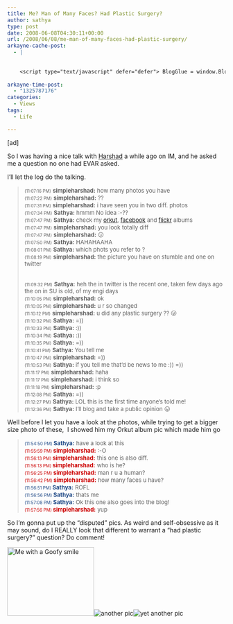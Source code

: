 ```yaml
---
title: Me? Man of Many Faces? Had Plastic Surgery?
author: sathya
type: post
date: 2008-06-08T04:30:11+00:00
url: /2008/06/08/me-man-of-many-faces-had-plastic-surgery/
arkayne-cache-post:
  - |
    
    
    <script type="text/javascript" defer="defer"> BlogGlue = window.BlogGlue || window.Arkayne || {}; BlogGlue.baseurl = 'http://www.blogglue.com'; BlogGlue.go = function(e, a, cid, gid) { var id = a.getAttribute('id'); var orig = a.getAttribute('href'); var target = a.getAttribute('target'); var redir = [BlogGlue.baseurl, 'link', cid, gid, ''].join('/'); redir += '?ts=' + Math.random(); redir += '&amp;url=' + escape(a.href); a.setAttribute('href', redir); setTimeout('BlogGlue.restore("' + id + '", "' + orig + '")', 0); return true; }; BlogGlue.restore = function(id, orig) { var a = document.getElementById(id); if (a) a.setAttribute('href', orig); }; </script> <div class="blogglue_plugin" style="display:block;margin:5px 0px 20px 0px;"> <h3 class="blogglue-header blogglue-inner"> More From sathyabhat </h3> <ul class="blogglue-links blogglue-inner"> <li id="blogglue-inner-1"><a href="http://sathyabh.at/2008/05/27/dress-up-gmail-with-skins-and-improve-the-functionality/?utm_source=BlogGlue_network&amp;utm_medium=BlogGlue_Plugin" id="blogglue-2965328" target="_parent" onclick="return BlogGlue.go(event, this, 2966541, 2965328);" title="Dress up GMail with Skins – And Improve The Functionality using Better GMail » My World">Dress up GMail with Skins – And Improve The Functionality using Better GMail » My World</a></li> <li id="blogglue-inner-2"><a href="http://sathyabh.at/2008/03/30/how-to-change-the-themes-and-icons-of-sony-ericsson-p1i/?utm_source=BlogGlue_network&amp;utm_medium=BlogGlue_Plugin" id="blogglue-2947746" target="_parent" onclick="return BlogGlue.go(event, this, 2966541, 2947746);" title="How-to: Change the themes and icons of Sony Ericsson P1i » My World">How-to: Change the themes and icons of Sony Ericsson P1i » My World</a></li> <li id="blogglue-inner-3"><a href="http://sathyabh.at/2008/04/05/appraisals-appraisals/?utm_source=BlogGlue_network&amp;utm_medium=BlogGlue_Plugin" id="blogglue-2950752" target="_parent" onclick="return BlogGlue.go(event, this, 2966541, 2950752);" title="Appraisals, Appraisals » My World">Appraisals, Appraisals » My World</a></li> </ul> <div class="blogglue-footer" style="margin:10px 0px;display:block !important"> <a href="http://www.blogglue.com/12928-ab7e24be6f12e678fc1a468df18f3f3f/?utm_source=BlogGlue%20Plugin&amp;utm_medium=Recommend&amp;utm_campaign=Plugin&amp;coupon=SATHYABHAT&amp;blogglue_page=2966541" target="_blank" style="text-decoration:none !important;"> <img src="http://www.gravatar.com/avatar.php?default=%2F%2Fs3.amazonaws.com%2Farkayne-media%2Fimg%2Fprofile%2Fdefault_sm.png&amp;size=24&amp;gravatar_id=1375f202e61682cc4963295f4b0430dc" width="24" height="24" border="0" alt="Blog Margeting Related Posts Plugin For sathyabhat" style="display:inline;margin: 0 5px 0 10px; border:1px solid #AAA; width: 24px !important; height: 24px; !important;"/><span style="position:relative;top:-8px;font-family:'Trebuchet MS'; font-size: 0.8em;">Ask <strong>sathyabhat</strong> To Recommend Your Posts</span> </a> <img class="blogglue-hit" style="border:none;left:-9999px;position:absolute;" src="http://www.blogglue.com/widget/hit/2966541.GIF" border="0" alt="Blog Marketing Related Posts Plugin Counter" /> </div> </div>
    
arkayne-time-post:
  - "1325787176"
categories:
  - Views
tags:
  - Life

---
```

[ad]

So I was having a nice talk with [Harshad][1] a while ago on IM, and he asked me a question no one had EVAR asked.

I&#8217;ll let the log do the talking.

> <span style="font-size: x-small;">(11:07:16 PM)</span> <span style="font-size: small;"><strong>simpleharshad:</strong> how many photos you have<br /> </span><span style="font-size: x-small;">(11:07:22 PM)</span> <span style="font-size: small;"><strong>simpleharshad:</strong> ??<br /> </span><span style="font-size: x-small;">(11:07:31 PM)</span> <span style="font-size: small;"><strong>simpleharshad:</strong> i have seen you in two diff. photos<br /> </span><span style="font-size: x-small;">(11:07:34 PM)</span> <span style="font-size: small;"><strong>Sathya:</strong> hmmm No idea :-??<br /> </span><span style="font-size: x-small;">(11:07:47 PM)</span> <span style="font-size: small;"><strong>Sathya:</strong> check my <a href="http://www.orkut.co.in/Album.aspx?uid=9674113513766335877&aid=1">orkut</a>, <a href="http://www.facebook.com/profile.php?id=543508896#/photo_search.php?id=543508896">facebook</a> and <a href="http://www.flickr.com/photos/sathyabhat/">flickr</a> albums<br /> </span><span style="font-size: x-small;">(11:07:47 PM)</span> <span style="font-size: small;"><strong>simpleharshad:</strong> you look totally diff<br /> </span><span style="font-size: x-small;">(11:07:47 PM)</span> <span style="font-size: small;"><strong>simpleharshad:</strong> 😕<br /> </span><span style="font-size: x-small;">(11:07:50 PM)</span> <span style="font-size: small;"><strong>Sathya:</strong> HAHAHAAHA<br /> </span><span style="font-size: x-small;">(11:08:01 PM)</span> <span style="font-size: small;"><strong>Sathya:</strong> which phots you refer to ?<br /> </span><span style="font-size: x-small;">(11:08:19 PM)</span> <span style="font-size: small;"><strong>simpleharshad:</strong> the picture you have on stumble and one on twitter</span>
> 
> <!--more-->
> 
> <span style="font-size: small;"><br /> </span><span style="font-size: x-small;">(11:09:32 PM)</span> <span style="font-size: small;"><strong>Sathya:</strong> heh the in twitter is the recent one, taken few days ago the on in SU is old, of my engi days<br /> </span><span style="font-size: x-small;">(11:10:05 PM)</span> <span style="font-size: small;"><strong>simpleharshad:</strong> ok<br /> </span><span style="font-size: x-small;">(11:10:05 PM)</span> <span style="font-size: small;"><strong>simpleharshad:</strong> u r so changed<br /> </span><span style="font-size: x-small;">(11:10:12 PM)</span> <span style="font-size: small;"><strong>simpleharshad:</strong> u did any plastic surgery ?? 😛<br /> </span><span style="font-size: x-small;">(11:10:32 PM)</span> <span style="font-size: small;"><strong>Sathya:</strong> =))<br /> </span><span style="font-size: x-small;">(11:10:33 PM)</span> <span style="font-size: small;"><strong>Sathya:</strong> :))<br /> </span><span style="font-size: x-small;">(11:10:34 PM)</span> <span style="font-size: small;"><strong>Sathya:</strong> :))<br /> </span><span style="font-size: x-small;">(11:10:35 PM)</span> <span style="font-size: small;"><strong>Sathya:</strong> =))<br /> </span><span style="font-size: x-small;">(11:10:41 PM)</span> <span style="font-size: small;"><strong>Sathya:</strong> You tell me<br /> </span><span style="font-size: x-small;">(11:10:47 PM)</span> <span style="font-size: small;"><strong>simpleharshad:</strong> =))<br /> </span><span style="font-size: x-small;">(11:10:53 PM)</span> <span style="font-size: small;"><strong>Sathya:</strong> if you tell me that&#8217;d be news to me :)) =))<br /> </span><span style="font-size: x-small;">(11:11:17 PM)</span> <span style="font-size: small;"><strong>simpleharshad:</strong> haha<br /> </span><span style="font-size: x-small;">(11:11:17 PM)</span> <span style="font-size: small;"><strong>simpleharshad:</strong> i think so<br /> </span><span style="font-size: x-small;">(11:11:18 PM)</span> <span style="font-size: small;"><strong>simpleharshad:</strong> :p<br /> </span><span style="font-size: x-small;">(11:12:08 PM)</span> <span style="font-size: small;"><strong>Sathya:</strong> =))<br /> </span><span style="font-size: x-small;">(11:12:27 PM)</span> <span style="font-size: small;"><strong>Sathya:</strong> LOL this is the first time anyone&#8217;s told me!<br /> </span><span style="font-size: x-small;">(11:12:36 PM)</span> <span style="font-size: small;"><strong>Sathya:</strong> I&#8217;ll blog and take a public opinion 😛</span>

Well before I let you have a look at the photos, while trying to get a bigger size photo of these,  I showed him my Orkut album pic which made him go

> <span style="font-size: x-small;"><span style="color: #204a87;">(11:54:50 PM) </span></span><span style="color: #204a87;"><strong><span style="font-size: small;">Sathya:</span></strong></span> <span style="font-size: small;">have a look at this</span>  
> <span style="font-size: x-small;"><span style="color: #cc0000;">(11:55:59 PM) </span></span><span style="color: #cc0000;"><strong><span style="font-size: small;">simpleharshad:</span></strong></span> <span style="font-size: small;">:-O</span>  
> <span style="font-size: x-small;"><span style="color: #cc0000;">(11:56:13 PM) </span></span><span style="color: #cc0000;"><strong><span style="font-size: small;">simpleharshad:</span></strong></span> <span style="font-size: small;">this one is also diff.</span>  
> <span style="font-size: x-small;"><span style="color: #cc0000;">(11:56:13 PM) </span></span><span style="color: #cc0000;"><strong><span style="font-size: small;">simpleharshad:</span></strong></span> <span style="font-size: small;">who is he?</span>  
> <span style="font-size: x-small;"><span style="color: #cc0000;">(11:56:25 PM) </span></span><span style="color: #cc0000;"><strong><span style="font-size: small;">simpleharshad:</span></strong></span> <span style="font-size: small;">man r u a human?</span>  
> <span style="font-size: x-small;"><span style="color: #cc0000;">(11:56:42 PM) </span></span><span style="color: #cc0000;"><strong><span style="font-size: small;">simpleharshad:</span></strong></span> <span style="font-size: small;">how many faces u have?</span>  
> <span style="font-size: x-small;"><span style="color: #204a87;">(11:56:51 PM) </span></span><span style="color: #204a87;"><strong><span style="font-size: small;">Sathya:</span></strong></span> <span style="font-size: small;">ROFL</span>  
> <span style="font-size: x-small;"><span style="color: #204a87;">(11:56:56 PM) </span></span><span style="color: #204a87;"><strong><span style="font-size: small;">Sathya:</span></strong></span> <span style="font-size: small;">thats me</span>  
> <span style="font-size: x-small;"><span style="color: #204a87;">(11:57:08 PM) </span></span><span style="color: #204a87;"><strong><span style="font-size: small;">Sathya:</span></strong></span> <span style="font-size: small;">Ok this one also goes into the blog!</span>  
> <span style="font-size: x-small;"><span style="color: #cc0000;">(11:57:56 PM) </span></span><span style="color: #cc0000;"><strong><span style="font-size: small;">simpleharshad:</span></strong></span> <span style="font-size: small;">yup</span>

So I&#8217;m gonna put up the &#8220;disputed&#8221; pics. As weird and self-obsessive as it may sound, do I REALLY look that different to warrant a &#8220;had plastic surgery?&#8221; question? Do comment!

<img src="http://farm4.static.flickr.com/3136/2558462915_f44cdd4257_m.jpg" alt="Me with a Goofy smile" width="200" height="158" />![another pic][2]![yet another pic][3]

 [1]: http://www.tech-exclusive.com/
 [2]: http://farm4.static.flickr.com/3121/2559137012_f4aab10cfb.jpg?v=0
 [3]: http://farm4.static.flickr.com/3146/2559148760_5d42805f32.jpg?v=0